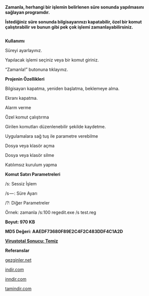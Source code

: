 <p><strong>Zamanla, herhangi bir işlemin belirlenen süre sonunda yapılmasını sağlayan programdır.</strong></p>
<p><strong>İstediğiniz süre sonunda bilgisayarınızı kapatabilir, özel bir komut çalıştırabilir ve bunun gibi pek çok işlemi zamanlayabilirsiniz.</strong></p>
<p><img src="https://cdn-images-1.medium.com/max/1500/1*yVYeLOPFOS5x4K61ogHeSg.jpeg" alt=""></p>
<p><strong>Kullanımı</strong></p>
<p>Süreyi ayarlayınız.</p>
<p>Yapılacak işlemi seçiniz veya bir komut giriniz.</p>
<p>“Zamanla!” butonuna tıklayınız.</p>
<p><strong>Projenin Özellikleri</strong></p>
<p>Bilgisayarı kapatma, yeniden başlatma, beklemeye alma.</p>
<p>Ekranı kapatma.</p>
<p>Alarm verme</p>
<p>Özel komut çalıştırma</p>
<p>Girilen komutları düzenlenebilir şekilde kaydetme.</p>
<p>Uygulamalara sağ tuş ile parametre verebilme</p>
<p>Dosya veya klasör açma</p>
<p>Dosya veya klasör silme</p>
<p>Katılımsız kurulum yapma</p>
<p><strong>Komut Satırı Parametreleri</strong></p>
<p>/s: Sessiz İşlem</p>
<p>/s — : Süre Ayarı</p>
<p>/?: Diğer Parametreler</p>
<p>Örnek: zamanla /s:100 regedit.exe /s test.reg</p>
<p><strong>Boyut: 970 KB</strong></p>
<p><strong>MD5 Değeri: AAEDF73680F89E2C4F2C483DDF4C1A2D</strong></p>
<p><a href="https://www.virustotal.com/tr/file/e854ae35062838433db7005acdc26fba628051429180b8fa03aa11f7cb7794b3/analysis/1376173926/"><strong>Virustotal Sonucu: Temiz</strong></a></p>
<p><strong>Referanslar</strong></p>
<p><a href="http://www.gezginler.net/indir/koker-zamanla.html">gezginler.net</a></p>
<p><a href="http://www.indir.com/koker-zamanla">indir.com</a></p>
<p><a href="http://www.inndir.com/Koker-Zamanla!-50252p.html">inndir.com</a></p>
<p><a href="http://www.tamindir.com/koker-zamanla/">tamindir.com</a></p>
